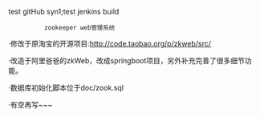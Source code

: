 test gitHub syn1;test jenkins build 

              zookeeper web管理系统
              
·修改于原淘宝的开源项目:http://code.taobao.org/p/zkweb/src/

·改造于阿里爸爸的zkWeb，改成springboot项目，另外补充完善了很多细节功能。

·数据库初始化脚本位于doc/zook.sql

·有空再写~~~